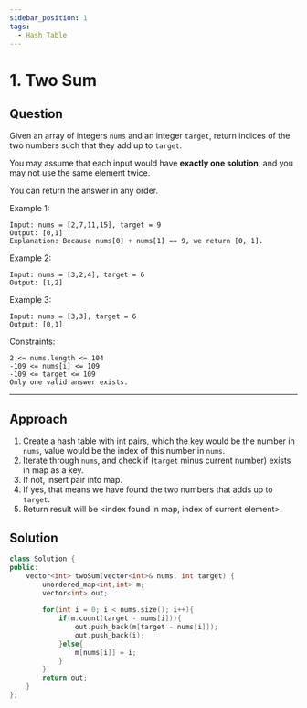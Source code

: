 ```yaml
---
sidebar_position: 1
tags:
  - Hash Table
---
```


# 1. Two Sum

## Question 
Given an array of integers `nums` and an integer `target`, return indices of the two numbers such that they add up to `target`.

You may assume that each input would have **exactly one solution**, and you may not use the same element twice.

You can return the answer in any order.

Example 1:
```
Input: nums = [2,7,11,15], target = 9
Output: [0,1]
Explanation: Because nums[0] + nums[1] == 9, we return [0, 1].
```
Example 2:
```
Input: nums = [3,2,4], target = 6
Output: [1,2]
```
Example 3:
```
Input: nums = [3,3], target = 6
Output: [0,1]
```

Constraints:
```
2 <= nums.length <= 104
-109 <= nums[i] <= 109
-109 <= target <= 109
Only one valid answer exists.
```

---

## Approach

1. Create a hash table with int pairs, which the key would be the number in `nums`, value would be the index of this number in `nums`.
2. Iterate through `nums`, and check if (`target` minus current number) exists in map as a key.
3. If not, insert pair into map.
4. If yes, that means we have found the two numbers that adds up to `target`.
5. Return result will be <index found in map, index of current element>.

## Solution

```cpp
class Solution {
public:
    vector<int> twoSum(vector<int>& nums, int target) {
        unordered_map<int,int> m;
        vector<int> out;
        
        for(int i = 0; i < nums.size(); i++){
            if(m.count(target - nums[i])){
                out.push_back(m[target - nums[i]]);
                out.push_back(i);
            }else{
                m[nums[i]] = i;
            }
        }
        return out;
    }
};

```